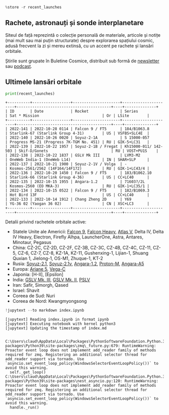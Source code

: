 ```python
%store -r recent_launches
```

## Rachete, astronauți și sonde interplanetare
Siteul de față reprezintă o colecție personală de materiale, articole și notițe (mai mult sau mai puțin structurate) despre explorarea spațiului cosmic, adusă frecvent la zi și mereu extinsă, cu un accent pe rachete și lansări orbitale.

Știrile sunt grupate în Buletine Cosmice, distribuit sub formă de [newsletter](https://buletin.parsec.ro/) sau [podcast](https://www.anchor.fm/buletin).

## Ultimele lansări orbitale


```python
print(recent_launches)
```

    +----------+-----------------+---------------------+----------------------+------------------------------------------+----+--------------+
    | ID       | Date            | Rocket              | Series               | Sat * Mission                            | Or | LSite        |
    +----------+-----------------+---------------------+----------------------+------------------------------------------+----+--------------+
    | 2022-141 | 2022-10-28 0114 | Falcon 9 / FT5      | 184/B1063.8          | Starlink-67 (Starlink Group 4-31)        | US | VSFBS+SLC4E  |
    | 2022-140 | 2022-10-26 0020 | Soyuz-2-1A          | S 15000-057          | Progress MS-21 (Progress 7K-TGM No. 451) | RU | GIK-5+LC31   |
    | 2022-139 | 2022-10-22 1957 | Soyuz-2-1B / Fregat | Kh15000-011/ 142-503 | Skif-D/Gonets                            | RU | VOST+PU1S    |
    | 2022-138 | 2022-10-22 1837 | GSLV Mk III         | LVM3-M2              | OneWeb India-1 (OneWeb L14)              | IN | SHAR+SLP     |
    | 2022-137 | 2022-10-21 1900 | Soyuz-2-1V / Volga  | -                    | Kosmos-2561/2562 (14F164/14F172)         | RU | GIK-1+LC43/4 |
    | 2022-136 | 2022-10-20 1450 | Falcon 9 / FT5      | 183/B1062.10         | Starlink-66 (Starlink Group 4-36)        | US | CC+LC40      |
    | 2022-135 | 2022-10-15 1955 | Angara-1.2          | 71603?/2L            | Kosmos-2560 (EO MKA-3)                   | RU | GIK-1+LC35/1 |
    | 2022-134 | 2022-10-15 0522 | Falcon 9 / FT5      | 182/B1069.3          | Hot Bird 13F                             | US | CC+LC40      |
    | 2022-133 | 2022-10-14 1912 | Chang Zheng 2D      | Y69                  | YG-36 02 (Yaogan 36 02)                  | CN | XSC+LC3      |
    +----------+-----------------+---------------------+----------------------+------------------------------------------+----+--------------+
    

Detalii privind rachetele orbitale active:
- Statele Unite ale Americii: [Falcon 9](./r/falcon9.ipynb), [Falcon Heavy](./r/falconh.ipynb), [Atlas V](./r/atlasv.ipynb), Delta IV, Delta IV Heavy, Electron, Firefly Alhpa, LauncherOne, Astra, Antares, Minotaur, Pegasus
- China: CZ-2C, CZ-2D, CZ-2F, CZ-3B, CZ-3C, CZ-4B, CZ-4C, CZ-11, CZ-5, CZ-6, CZ-7, CZ-8, KZ-1A, KZ-11, Gushenxing-1, Lijian-1, Shuang Quxian 1, Jielong-1, OS-M1, Zhuque-1, KT-2
- Rusia: [Soyuz-2.1](./r/soyuz21.ipynb), [Soyuz-2.1v](./r/soyuz21v.ipynb), [Angara-1.2](./r/angara12.ipynb), [Proton-M](./r/protonm.ipynb), [Angara-A5](./r/angaraa5.ipynb)
- Europa: [Ariane 5](./r/ariane5.ipynb), [Vega-C](./r/vegac.ipynb)
- Japonia: [H-II], [Epsilon]
- India: [GSLV Mk. III](./r/gslvmk3.ipynb), [GSLV Mk. II](./r/gslvmk2.ipynb), [PSLV](./r/pslv.ipynb)
- Iran: Safir, Simorgh, Qased
- Israel: Shavit
- Coreea de Sud: Nuri
- Coreea de Nord: Kwangmyongsong


```python
!jupytext --to markdown index.ipynb
```

    [jupytext] Reading index.ipynb in format ipynb
    [jupytext] Executing notebook with kernel python3
    [jupytext] Updating the timestamp of index.md
    

    C:\Users\claud\AppData\Local\Packages\PythonSoftwareFoundation.Python.3.9_qbz5n2kfra8p0\LocalCache\local-packages\Python39\site-packages\zmq\_future.py:679: RuntimeWarning: Proactor event loop does not implement add_reader family of methods required for zmq. Registering an additional selector thread for add_reader support via tornado. Use `asyncio.set_event_loop_policy(WindowsSelectorEventLoopPolicy())` to avoid this warning.
      self._get_loop()
    C:\Users\claud\AppData\Local\Packages\PythonSoftwareFoundation.Python.3.9_qbz5n2kfra8p0\LocalCache\local-packages\Python39\site-packages\nest_asyncio.py:120: RuntimeWarning: Proactor event loop does not implement add_reader family of methods required for zmq. Registering an additional selector thread for add_reader support via tornado. Use `asyncio.set_event_loop_policy(WindowsSelectorEventLoopPolicy())` to avoid this warning.
      handle._run()
    


```python

```
